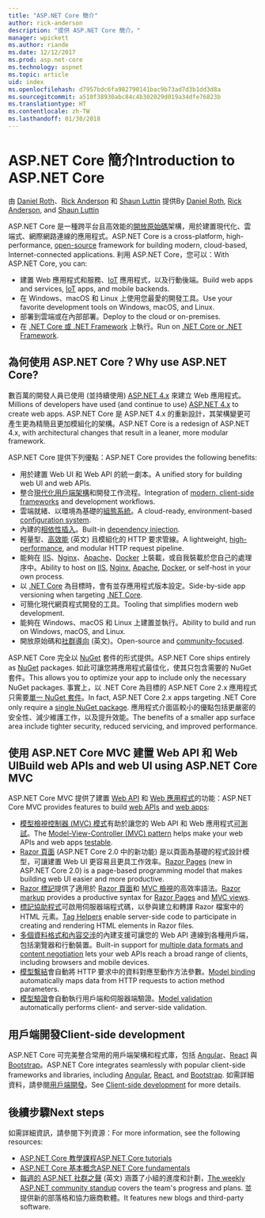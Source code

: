```yaml
---
title: "ASP.NET Core 簡介"
author: rick-anderson
description: "提供 ASP.NET Core 簡介。"
manager: wpickett
ms.author: riande
ms.date: 12/12/2017
ms.prod: asp.net-core
ms.technology: aspnet
ms.topic: article
uid: index
ms.openlocfilehash: d7957bdc6fa982790141bac9b73ad7d3b1dd3d8a
ms.sourcegitcommit: a510f38930abc84c4b302029d019a34dfe76823b
ms.translationtype: HT
ms.contentlocale: zh-TW
ms.lasthandoff: 01/30/2018
---
```

# <a name="introduction-to-aspnet-core"></a><span data-ttu-id="26aae-103">ASP.NET Core 簡介</span><span class="sxs-lookup"><span data-stu-id="26aae-103">Introduction to ASP.NET Core</span></span>

<span data-ttu-id="26aae-104">由 [Daniel Roth](https://github.com/danroth27)、[Rick Anderson](https://twitter.com/RickAndMSFT) 和 [Shaun Luttin](https://twitter.com/dicshaunary) 提供</span><span class="sxs-lookup"><span data-stu-id="26aae-104">By [Daniel Roth](https://github.com/danroth27), [Rick Anderson](https://twitter.com/RickAndMSFT), and [Shaun Luttin](https://twitter.com/dicshaunary)</span></span>

<span data-ttu-id="26aae-105">ASP.NET Core 是一種跨平台且高效能的[開放原始碼](https://github.com/aspnet/home)架構，用於建置現代化、雲端式、網際網路連線的應用程式。</span><span class="sxs-lookup"><span data-stu-id="26aae-105">ASP.NET Core is a cross-platform, high-performance, [open-source](https://github.com/aspnet/home) framework for building modern, cloud-based, Internet-connected applications.</span></span> <span data-ttu-id="26aae-106">利用 ASP.NET Core，您可以：</span><span class="sxs-lookup"><span data-stu-id="26aae-106">With ASP.NET Core, you can:</span></span>

* <span data-ttu-id="26aae-107">建置 Web 應用程式和服務、[IoT](https://www.microsoft.com/internet-of-things/) 應用程式，以及行動後端。</span><span class="sxs-lookup"><span data-stu-id="26aae-107">Build web apps and services, [IoT](https://www.microsoft.com/internet-of-things/) apps, and mobile backends.</span></span>
* <span data-ttu-id="26aae-108">在 Windows、macOS 和 Linux 上使用您最愛的開發工具。</span><span class="sxs-lookup"><span data-stu-id="26aae-108">Use your favorite development tools on Windows, macOS, and Linux.</span></span>
* <span data-ttu-id="26aae-109">部署到雲端或在內部部署。</span><span class="sxs-lookup"><span data-stu-id="26aae-109">Deploy to the cloud or on-premises.</span></span>
* <span data-ttu-id="26aae-110">在 [.NET Core 或 .NET Framework](https://docs.microsoft.com/dotnet/articles/standard/choosing-core-framework-server) 上執行。</span><span class="sxs-lookup"><span data-stu-id="26aae-110">Run on [.NET Core or .NET Framework](https://docs.microsoft.com/dotnet/articles/standard/choosing-core-framework-server).</span></span>

## <a name="why-use-aspnet-core"></a><span data-ttu-id="26aae-111">為何使用 ASP.NET Core？</span><span class="sxs-lookup"><span data-stu-id="26aae-111">Why use ASP.NET Core?</span></span>

<span data-ttu-id="26aae-112">數百萬的開發人員已使用 (並持續使用) [ASP.NET 4.x](https://docs.microsoft.com/aspnet/overview) 來建立 Web 應用程式。</span><span class="sxs-lookup"><span data-stu-id="26aae-112">Millions of developers have used (and continue to use) [ASP.NET 4.x](https://docs.microsoft.com/aspnet/overview) to create web apps.</span></span> <span data-ttu-id="26aae-113">ASP.NET Core 是 ASP.NET 4.x 的重新設計，其架構變更可產生更為精簡且更加模組化的架構。</span><span class="sxs-lookup"><span data-stu-id="26aae-113">ASP.NET Core is a redesign of ASP.NET 4.x, with architectural changes that result in a leaner, more modular framework.</span></span>

<span data-ttu-id="26aae-114">ASP.NET Core 提供下列優點：</span><span class="sxs-lookup"><span data-stu-id="26aae-114">ASP.NET Core provides the following benefits:</span></span>

* <span data-ttu-id="26aae-115">用於建置 Web UI 和 Web API 的統一劇本。</span><span class="sxs-lookup"><span data-stu-id="26aae-115">A unified story for building web UI and web APIs.</span></span>
* <span data-ttu-id="26aae-116">整合[現代化用戶端架構](xref:client-side/index)和開發工作流程。</span><span class="sxs-lookup"><span data-stu-id="26aae-116">Integration of [modern, client-side frameworks](xref:client-side/index) and development workflows.</span></span>
* <span data-ttu-id="26aae-117">雲端就緒、以環境為基礎的[組態系統](xref:fundamentals/configuration/index)。</span><span class="sxs-lookup"><span data-stu-id="26aae-117">A cloud-ready, environment-based [configuration system](xref:fundamentals/configuration/index).</span></span>
* <span data-ttu-id="26aae-118">內建的[相依性插入](xref:fundamentals/dependency-injection)。</span><span class="sxs-lookup"><span data-stu-id="26aae-118">Built-in [dependency injection](xref:fundamentals/dependency-injection).</span></span>
* <span data-ttu-id="26aae-119">輕量型、[高效能](https://github.com/aspnet/benchmarks) \(英文\) 且模組化的 HTTP 要求管線。</span><span class="sxs-lookup"><span data-stu-id="26aae-119">A lightweight, [high-performance](https://github.com/aspnet/benchmarks), and modular HTTP request pipeline.</span></span>
* <span data-ttu-id="26aae-120">能夠在 [IIS](xref:host-and-deploy/iis/index)、[Nginx](xref:host-and-deploy/linux-nginx)、[Apache](xref:host-and-deploy/linux-apache)、[Docker](xref:host-and-deploy/docker/index) 上裝載，或自我裝載於您自己的處理序中。</span><span class="sxs-lookup"><span data-stu-id="26aae-120">Ability to host on [IIS](xref:host-and-deploy/iis/index), [Nginx](xref:host-and-deploy/linux-nginx), [Apache](xref:host-and-deploy/linux-apache), [Docker](xref:host-and-deploy/docker/index), or self-host in your own process.</span></span>
* <span data-ttu-id="26aae-121">以 [.NET Core](https://docs.microsoft.com/dotnet/articles/standard/choosing-core-framework-server) 為目標時，會有並存應用程式版本設定。</span><span class="sxs-lookup"><span data-stu-id="26aae-121">Side-by-side app versioning when targeting [.NET Core](https://docs.microsoft.com/dotnet/articles/standard/choosing-core-framework-server).</span></span>
* <span data-ttu-id="26aae-122">可簡化現代網頁程式開發的工具。</span><span class="sxs-lookup"><span data-stu-id="26aae-122">Tooling that simplifies modern web development.</span></span>
* <span data-ttu-id="26aae-123">能夠在 Windows、macOS 和 Linux 上建置並執行。</span><span class="sxs-lookup"><span data-stu-id="26aae-123">Ability to build and run on Windows, macOS, and Linux.</span></span>
* <span data-ttu-id="26aae-124">開放原始碼和[社群導向](https://live.asp.net/) \(英文\)。</span><span class="sxs-lookup"><span data-stu-id="26aae-124">Open-source and [community-focused](https://live.asp.net/).</span></span>

<span data-ttu-id="26aae-125">ASP.NET Core 完全以 [NuGet](https://www.nuget.org/) 套件的形式提供。</span><span class="sxs-lookup"><span data-stu-id="26aae-125">ASP.NET Core ships entirely as [NuGet](https://www.nuget.org/) packages.</span></span> <span data-ttu-id="26aae-126">如此可讓您將應用程式最佳化，使其只包含需要的 NuGet 套件。</span><span class="sxs-lookup"><span data-stu-id="26aae-126">This allows you to optimize your app to include only the necessary NuGet packages.</span></span> <span data-ttu-id="26aae-127">事實上，以 .NET Core 為目標的 ASP.NET Core 2.x 應用程式只需要[單一 NuGet 套件](xref:fundamentals/metapackage)。</span><span class="sxs-lookup"><span data-stu-id="26aae-127">In fact, ASP.NET Core 2.x apps targeting .NET Core only require a [single NuGet package](xref:fundamentals/metapackage).</span></span> <span data-ttu-id="26aae-128">應用程式介面區較小的優點包括更嚴密的安全性、減少維護工作，以及提升效能。</span><span class="sxs-lookup"><span data-stu-id="26aae-128">The benefits of a smaller app surface area include tighter security, reduced servicing, and improved performance.</span></span>

## <a name="build-web-apis-and-web-ui-using-aspnet-core-mvc"></a><span data-ttu-id="26aae-129">使用 ASP.NET Core MVC 建置 Web API 和 Web UI</span><span class="sxs-lookup"><span data-stu-id="26aae-129">Build web APIs and web UI using ASP.NET Core MVC</span></span>

<span data-ttu-id="26aae-130">ASP.NET Core MVC 提供了建置 [Web API](xref:tutorials/index#build-web-apis) 和 [Web 應用程式](xref:tutorials/index#build-web-apps)的功能：</span><span class="sxs-lookup"><span data-stu-id="26aae-130">ASP.NET Core MVC provides features to build [web APIs](xref:tutorials/index#build-web-apis) and [web apps](xref:tutorials/index#build-web-apps):</span></span>

* <span data-ttu-id="26aae-131">[模型檢視控制器 (MVC) 模式](xref:mvc/overview)有助於讓您的 Web API 和 Web 應用程式[可測試](testing/index.md)。</span><span class="sxs-lookup"><span data-stu-id="26aae-131">The [Model-View-Controller (MVC) pattern](xref:mvc/overview) helps make your web APIs and web apps [testable](testing/index.md).</span></span>
* <span data-ttu-id="26aae-132">[Razor 頁面](xref:mvc/razor-pages/index) (ASP.NET Core 2.0 中的新功能) 是以頁面為基礎的程式設計模型，可讓建置 Web UI 更容易且更具工作效率。</span><span class="sxs-lookup"><span data-stu-id="26aae-132">[Razor Pages](xref:mvc/razor-pages/index) (new in ASP.NET Core 2.0) is a page-based programming model that makes building web UI easier and more productive.</span></span>
* <span data-ttu-id="26aae-133">[Razor 標記](xref:mvc/views/razor)提供了適用於 [Razor 頁面](xref:mvc/razor-pages/index)和 [MVC 檢視](xref:mvc/views/overview)的高效率語法。</span><span class="sxs-lookup"><span data-stu-id="26aae-133">[Razor markup](xref:mvc/views/razor) provides a productive syntax for [Razor Pages](xref:mvc/razor-pages/index) and [MVC views](xref:mvc/views/overview).</span></span>
* <span data-ttu-id="26aae-134">[標記協助程式](xref:mvc/views/tag-helpers/intro)可啟用伺服器端程式碼，以參與建立和轉譯 Razor 檔案中的 HTML 元素。</span><span class="sxs-lookup"><span data-stu-id="26aae-134">[Tag Helpers](xref:mvc/views/tag-helpers/intro) enable server-side code to participate in creating and rendering HTML elements in Razor files.</span></span>
* <span data-ttu-id="26aae-135">[多個資料格式和內容交涉](mvc/models/formatting.md)的內建支援可讓您的 Web API 連線到各種用戶端，包括瀏覽器和行動裝置。</span><span class="sxs-lookup"><span data-stu-id="26aae-135">Built-in support for [multiple data formats and content negotiation](mvc/models/formatting.md) lets your web APIs reach a broad range of clients, including browsers and mobile devices.</span></span>
* <span data-ttu-id="26aae-136">[模型繫結](xref:mvc/models/model-binding)會自動將 HTTP 要求中的資料對應至動作方法參數。</span><span class="sxs-lookup"><span data-stu-id="26aae-136">[Model binding](xref:mvc/models/model-binding) automatically maps data from HTTP requests to action method parameters.</span></span>
* <span data-ttu-id="26aae-137">[模型驗證](xref:mvc/models/validation)會自動執行用戶端和伺服器端驗證。</span><span class="sxs-lookup"><span data-stu-id="26aae-137">[Model validation](xref:mvc/models/validation) automatically performs client- and server-side validation.</span></span>

## <a name="client-side-development"></a><span data-ttu-id="26aae-138">用戶端開發</span><span class="sxs-lookup"><span data-stu-id="26aae-138">Client-side development</span></span>

<span data-ttu-id="26aae-139">ASP.NET Core 可完美整合常用的用戶端架構和程式庫，包括 [Angular](xref:spa/angular)、[React](xref:spa/react) 與 [Bootstrap](xref:client-side/bootstrap)。</span><span class="sxs-lookup"><span data-stu-id="26aae-139">ASP.NET Core integrates seamlessly with popular client-side frameworks and libraries, including [Angular](xref:spa/angular), [React](xref:spa/react), and [Bootstrap](xref:client-side/bootstrap).</span></span> <span data-ttu-id="26aae-140">如需詳細資料，請參閱[用戶端開發](xref:client-side/index)。</span><span class="sxs-lookup"><span data-stu-id="26aae-140">See [Client-side development](xref:client-side/index) for more details.</span></span>

## <a name="next-steps"></a><span data-ttu-id="26aae-141">後續步驟</span><span class="sxs-lookup"><span data-stu-id="26aae-141">Next steps</span></span>

<span data-ttu-id="26aae-142">如需詳細資訊，請參閱下列資源：</span><span class="sxs-lookup"><span data-stu-id="26aae-142">For more information, see the following resources:</span></span>

* [<span data-ttu-id="26aae-143">ASP.NET Core 教學課程</span><span class="sxs-lookup"><span data-stu-id="26aae-143">ASP.NET Core tutorials</span></span>](xref:tutorials/index)
* [<span data-ttu-id="26aae-144">ASP.NET Core 基本概念</span><span class="sxs-lookup"><span data-stu-id="26aae-144">ASP.NET Core fundamentals</span></span>](xref:fundamentals/index)
* <span data-ttu-id="26aae-145">[每週的 ASP.NET 社群之聲](https://live.asp.net/) \(英文\) 涵蓋了小組的進度和計劃，</span><span class="sxs-lookup"><span data-stu-id="26aae-145">[The weekly ASP.NET community standup](https://live.asp.net/) covers the team's progress and plans.</span></span> <span data-ttu-id="26aae-146">並提供新的部落格和協力廠商軟體。</span><span class="sxs-lookup"><span data-stu-id="26aae-146">It features new blogs and third-party software.</span></span>
